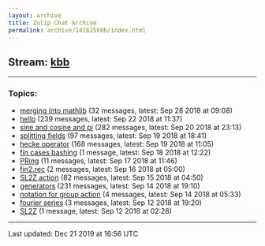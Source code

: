```yaml
---
layout: archive
title: Zulip Chat Archive
permalink: archive/141825kbb/index.html
---
```


## Stream: [kbb](https://rht.github.io/archive/141825kbb/index.html)
---

### Topics:

* [merging into mathlib](60837mergingintomathlib.html) (32 messages, latest: Sep 28 2018 at 09:08)
* [hello](47413hello.html) (239 messages, latest: Sep 22 2018 at 11:37)
* [sine and cosine and pi](47024sineandcosineandpi.html) (282 messages, latest: Sep 20 2018 at 23:13)
* [splitting fields](77718splittingfields.html) (97 messages, latest: Sep 19 2018 at 18:41)
* [hecke operator](47597heckeoperator.html) (168 messages, latest: Sep 19 2018 at 11:05)
* [fin cases bashing](38089fincasesbashing.html) (1 message, latest: Sep 18 2018 at 12:22)
* [PRing](50337PRing.html) (11 messages, latest: Sep 17 2018 at 11:46)
* [fin2.rec](07384fin2rec.html) (2 messages, latest: Sep 16 2018 at 05:00)
* [SL2Z action](13546SL2Zaction.html) (82 messages, latest: Sep 15 2018 at 04:50)
* [generators](59003generators.html) (231 messages, latest: Sep 14 2018 at 19:10)
* [notation for group action](18975notationforgroupaction.html) (4 messages, latest: Sep 14 2018 at 05:33)
* [fourier series](20104fourierseries.html) (3 messages, latest: Sep 12 2018 at 19:20)
* [SL2Z](14444SL2Z.html) (1 message, latest: Sep 12 2018 at 02:28)

<hr><p>Last updated: Dec 21 2019 at 16:56 UTC</p>